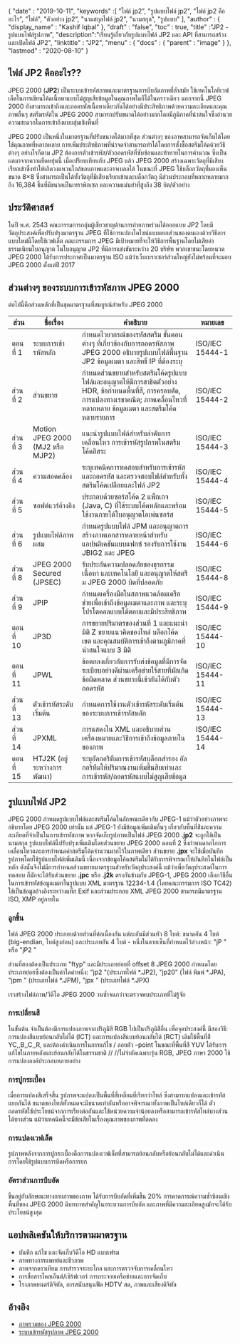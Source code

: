 {
  "date" : "2019-10-11",
  "keywords" :[ "ไฟล์ jp2", "รูปแบบไฟล์ jp2", "ไฟล์ jp2 คืออะไร", "ไฟล์", "ตัวอย่าง jp2", "นามสกุลไฟล์ jp2", "นามสกุล", "รูปแบบ" ],
  "author" : {
    "display_name" : "Kashif Iqbal"
},
  "draft" : "false",
  "toc" : true,
  "title" :"JP2 - รูปแบบไฟล์รูปภาพ",
  "description":"เรียนรู้เกี่ยวกับรูปแบบไฟล์ JP2 และ API ที่สามารถสร้างและเปิดไฟล์ JP2",
  "linktitle" : "JP2",
  "menu" : {
    "docs" : {
      "parent" : "image"
}
},
  "lastmod" : "2020-08-10"
}

## ไฟล์ JP2 คืออะไร?? ##

JPEG 2000 (**JP2**) เป็นระบบเข้ารหัสภาพและมาตรฐานการบีบอัดภาพที่ล้ำสมัย ใช้เทคโนโลยีเวฟเล็ตในการเขียนโค้ดเนื้อหาแบบไม่สูญเสียข้อมูลในคุณภาพใดก็ได้ในคราวเดียว นอกจากนี้ JPEG 2000 ยังสามารถเข้าถึงและถอดรหัสเนื้อหาเดียวกันได้อย่างมีประสิทธิภาพด้วยความละเอียดและคุณภาพอื่นๆ สตรีมรหัสใน JPEG 2000 สามารถปรับขนาดได้อย่างมากโดยมีภูมิภาคที่น่าสนใจซึ่งอำนวยความสะดวกในการเข้าถึงแบบสุ่มเชิงพื้นที่

JPEG 2000 เป็นหนึ่งในมาตรฐานที่ปรับขนาดได้มากที่สุด ส่วนต่างๆ ของภาพสามารถจัดเก็บได้โดยใช้คุณภาพที่หลากหลาย การเพิ่มประสิทธิภาพที่น่าจดจำสามารถทำได้โดยการสั่งซื้อสตรีมโค้ดด้วยวิธีต่างๆ อย่างไรก็ตาม JP2 ต้องการตัวเข้ารหัส/ตัวถอดรหัสที่ซับซ้อนและท้าทายในการคำนวณ ซึ่งเป็นผลมาจากความยืดหยุ่นนี้ เมื่อเปรียบเทียบกับ JPEG แล้ว JPEG 2000 สร้างเฉพาะวัตถุที่มีเสียงเรียกเข้าซึ่งทำให้เกิดวงแหวนใกล้ขอบภาพและอาจเบลอได้ ในขณะที่ JPEG ใช้บล็อกวัตถุที่มองเห็นขนาด 8×8 ซึ่งสามารถเป็นได้ทั้งวัตถุที่มีเสียงเรียกเข้าและบล็อกวัตถุ มีส่วนประกอบที่หลากหลายมากถึง 16,384 ชิ้นที่มีขนาดเป็นเทราพิกเซล และความแม่นยำที่สูงถึง 38 บิต/ตัวอย่าง

## ประวัติศาสตร์ ##

ในปี พ.ศ. 2543 คณะกรรมการกลุ่มผู้เชี่ยวชาญด้านการถ่ายภาพร่วมได้ออกแบบ JP2 โดยมีวัตถุประสงค์เพื่อปรับปรุงมาตรฐาน JPEG ที่ใช้การแปลงโคไซน์แบบแยกส่วนของตนเองด้วยวิธีการแบบใหม่นี้โดยใช้เวฟเล็ต คณะกรรมการ JPEG มีเป้าหมายที่จะให้วิธีการพื้นฐานโดยไม่เสียค่าธรรมเนียมใบอนุญาต ในใบอนุญาต JP2 ที่มีการแข่งขันระหว่าง 20 บริษัท พวกเขาชนะโดยหนวด JPEG 2000 ได้รับการประกาศเป็นมาตรฐาน ISO แม้ว่าเว็บเบราเซอร์ส่วนใหญ่ยังไม่พร้อมที่จะมอบ JPEG 2000 ตั้งแต่ปี 2017

## ส่วนต่างๆ ของระบบการเข้ารหัสภาพ JPEG 2000 ##

ต่อไปนี้คือส่วนหลักที่เป็นชุดมาตรฐานที่สมบูรณ์สำหรับ JPEG 2000


|ส่วน|ชื่อเรื่อง|คำอธิบาย|หมายเลข
---|---|---|---|
|ตอนที่ 1|ระบบการเข้ารหัสหลัก| กำหนดไวยากรณ์ของรหัสสตรีม ขั้นตอนต่างๆ ที่เกี่ยวข้องกับการถอดรหัสภาพ JPEG 2000 อธิบายรูปแบบไฟล์พื้นฐาน JP2 ข้อมูลเมตา และสิทธิ์ IP ที่ต้องระบุ|ISO/IEC 15444-1
|ส่วนที่ 2|ส่วนขยาย|กำหนดส่วนขยายสำหรับสตรีมโค้ดรูปแบบไฟล์และอนุญาตให้มีการสาธิตตัวอย่าง HDR, ข้อกำหนดพื้นที่สี, การครอบตัด, การแปลงทางเรขาคณิต; ภาพเคลื่อนไหวที่หลากหลาย ข้อมูลเมตา และสตรีมโค้ดหลายรายการ|ISO/IEC 15444-2
|ส่วนที่ 3|Motion JPEG 2000 (MJ2 หรือ MJP2)|แนะนำรูปแบบไฟล์สำหรับลำดับการเคลื่อนไหว การเข้ารหัสรูปภาพในสตรีมโค้ดอิสระ|ISO/IEC 15444-3
|ส่วนที่ 4|ความสอดคล้อง|ระบุเทคนิคการทดสอบสำหรับการเข้ารหัสและถอดรหัส และตรวจสอบไฟล์สำหรับทั้งสตรีมโค้ดเปลือยและไฟล์ JP2|ISO/IEC 15444-4
|ส่วนที่ 5|ซอฟต์แวร์อ้างอิง|ประกอบด้วยซอร์สโค้ด 2 แพ็กเกจ (Java, C) ที่ใช้ระบบโค้ดหลักและพร้อมใช้งานภายใต้ใบอนุญาตโอเพ่นซอร์ส|ISO/IEC 15444-5
|ส่วนที่ 6|รูปแบบไฟล์ภาพผสม|กำหนดรูปแบบไฟล์ JPM และอนุญาตการสร้างภาพเอกสารหลายหน้าสำหรับแอปพลิเคชันแบบแฟกซ์ รองรับการใช้งาน JBIG2 และ JPEG|ISO/IEC 15444-6
|ส่วนที่ 8|JPEG 2000 Secured (JPSEC)|รับประกันความปลอดภัยของธุรกรรม เนื้อหา และเทคโนโลยี และอนุญาตให้สตรีม JPEG 2000 บิตที่ปลอดภัย|ISO/IEC 15444-8
|ส่วนที่ 9|JPIP|กำหนดเครื่องมือในสภาพแวดล้อมเครือข่ายเพื่อเข้าถึงข้อมูลเมตาและภาพ และระบุโปรโตคอลแบบโต้ตอบและมีประสิทธิภาพ|ISO/IEC 15444-9
|ตอนที่ 10|JP3D|การขยายปริมาตรของส่วนที่ 1 และแนะนำมิติ Z ขยายแนวคิดของไทล์ บล็อกโค้ด เขต และคุณสมบัติการเข้าถึงตามภูมิภาคที่น่าสนใจแบบ 3 มิติ|ISO/IEC 15444-10
|ตอนที่ 11|JPWL|ข้อตกลงเกี่ยวกับการรับส่งข้อมูลที่มีการจัดระเบียบอย่างดีผ่านเครือข่ายไร้สายที่มักเกิดข้อผิดพลาด ส่วนขยายนี้เข้ากันได้กับตัวถอดรหัส|ISO/IEC 15444-11
|ส่วนที่ 13|ตัวเข้ารหัสระดับเริ่มต้น|กำหนดการใช้งานตัวเข้ารหัสระดับเริ่มต้นของระบบการเข้ารหัสหลัก|ISO/IEC 15444-13
|ส่วนที่ 14|JPXML|การแสดงใน XML และอธิบายส่วนเครื่องหมายและวิธีการเข้าถึงข้อมูลภายในของภาพ|ISO/IEC 15444-14
|ตอนที่ 15|HTJ2K (อยู่ระหว่างการพัฒนา)|ระบุอัลกอริทึมการเข้ารหัสบล็อกสำรอง อัลกอริทึมให้ปริมาณงานเพิ่มขึ้นสิบเท่าและการเข้ารหัส/ถอดรหัสแบบไม่สูญเสียข้อมูล|

## รูปแบบไฟล์ JP2 ##

JPEG 2000 กำหนดรูปแบบไฟล์และสตรีมโค้ดในลักษณะเดียวกับ JPEG-1 แม้ว่าตัวอย่างภาพจะอธิบายโดย JPEG 2000 เท่านั้น แต่ JPEG-1 ยังมีข้อมูลเพิ่มเติมอื่นๆ เกี่ยวกับพื้นที่สีและความละเอียดที่จำเป็นในการเข้ารหัสภาพ หากจัดเก็บรูปภาพเป็นไฟล์ JPEG 2000 **.jp2** จะถูกใช้เป็นนามสกุล รูปแบบไฟล์นี้ปรับปรุงเพิ่มเติมโดยส่วนขยาย JPEG 2000 ตอนที่ 2 ซึ่งกำหนดกลไกการเคลื่อนไหวและการกำหนดค่าสตรีมโค้ดจำนวนมากไว้ในภาพเดียว ส่วนขยาย **.jpx** จะใช้เมื่อบันทึกรูปภาพโดยใช้รูปแบบไฟล์เพิ่มเติมนี้ เนื่องจากข้อมูลโค้ดสตรีมไม่ได้รับการพิจารณาให้บันทึกในไฟล์เป็นหลัก ดังนั้นจึงไม่มีการกำหนดส่วนขยายมาตรฐานสำหรับวัตถุประสงค์นี้ แม้ว่าเพื่อวัตถุประสงค์ในการทดสอบ ก็มักจะได้รับส่วนขยาย **.jpc** หรือ **.j2k** ตรงกันข้ามกับ JPEG-1, JPEG 2000 เลือกวิธีอื่นในการเข้ารหัสข้อมูลเมตาในรูปแบบ XML มาตรฐาน 12234-1.4 (โดยคณะกรรมการ ISO TC42) ใช้เป็นข้อมูลอ้างอิงระหว่างแท็ก Exif และส่วนประกอบ XML JPEG 2000 สามารถมีมาตรฐาน ISO, XMP อยู่ภายใน

### ลูกชิ้น ###
ไฟล์ JPEG 2000 ประกอบด้วยส่วนที่ต่อเนื่องกัน แต่ละอันมีส่วนหัว 8 ไบต์: ขนาดอัน 4 ไบต์ (big-endian, ไบต์สูงก่อน) และประเภทอัน 4 ไบต์ - หนึ่งในลายเซ็นที่กำหนดไว้ล่วงหน้า: "jP " หรือ "jP2 "

ส่วนที่สองต้องเป็นประเภท "ftyp" และมีประเภทย่อยที่ offset 8 JPEG 2000 กำหนดโดยประเภทย่อยซึ่งต้องเป็นค่าใดค่าหนึ่ง: "jp2 "(ประเภทไฟล์ \*.JP2), "jp20" (ไฟล์ พิมพ์ \*.JPA), "jpm " (ประเภทไฟล์ \*.JPM), "jpx " (ประเภทไฟล์ \*.JPX)

เราสร้างไฟล์ภาพ/วิดีโอ JPEG 2000 วนซ้ำจนกว่าจะตรวจพบประเภทที่ไม่รู้จัก

### การเปลี่ยนสี ###

ในขั้นต้น จำเป็นต้องมีการแปลงภาพจากปริภูมิสี RGB ไปเป็นปริภูมิสีอื่น เพื่อจุดประสงค์นี้ มีสองวิธี: การแปลงสีแบบย้อนกลับไม่ได้ (ICT) และการแปลงสีแบบย้อนกลับได้ (RCT) เดิมใช้พื้นที่สี YC,,B,,C,,R, และต้องดำเนินการในการแก้ไข / ลอยตัว –point ในขณะที่พื้นที่สี YUV ได้รับการแก้ไขในภายหลังและย้อนกลับได้ในธรรมชาติ // //ไม่จำกัดเฉพาะรุ่น RGB, JPEG ภาษา 2000 ใช้การแปลงองค์ประกอบหลายอย่าง

### การปูกระเบื้อง ###

เมื่อการแปลงสีเสร็จสิ้น รูปภาพจะแปลงเป็นพื้นที่สี่เหลี่ยมที่เรียกว่าไทล์ ซึ่งสามารถแปลงและเข้ารหัสแยกกันได้ ขนาดของไทล์ทั้งหมดจะมีขนาดเท่ากันหรืออาจพิจารณาทั้งภาพเป็นไทล์เดียวก็ได้ ตัวถอดรหัสใช้ประโยชน์จากการเรียงต่อกันและใช้หน่วยความจำน้อยลงหรือสามารถเข้ารหัสไทล์บางส่วนได้บางส่วน แม้ว่าเทคนิคนี้จะมีข้อเสียในเรื่องคุณภาพของภาพที่ลดลง

### การแปลงเวฟเล็ต ###

รูปภาพหลังจากการปูกระเบื้องคือการแปลงเวฟเล็ตที่สามารถย้อนกลับหรือย้อนกลับไม่ได้และดำเนินการโดยใช้รูปแบบการบิดหรือการยก

### อัตราส่วนการบีบอัด ###

ขึ้นอยู่กับลักษณะทางกายภาพของภาพ ได้รับการบีบอัดที่เพิ่มขึ้น 20% การคาดการณ์ความซ้ำซ้อนเชิงพื้นที่ของ JPEG 2000 มีบทบาทสำคัญในกระบวนการบีบอัด และภาพที่มีความละเอียดสูงมักจะได้รับประโยชน์สูงสุด

## แอปพลิเคชันให้บริการตามมาตรฐาน ##

* บันทึก แก้ไข และจัดเก็บวิดีโอ HD แบบเฟรม
* ภาพทางการแพทย์และชีวภาพ
* ภาพจากดาวเทียม การสำรวจระยะไกล และการตรวจจับการเคลื่อนไหว
* การสื่อสารไคลเอ็นต์/เซิร์ฟเวอร์ การกระจายเครือข่ายและการจัดเก็บ
* โรงภาพยนตร์ดิจิทัล, การสนับสนุนฟีด HDTV สด, ภาพและเสียงดิจิทัล

## อ้างอิง ##

* [ภาพรวมของ JPEG 2000](https://jpeg.org/jpeg2000/)
* [ระบบเข้ารหัสรูปภาพ JPEG 2000](https://en.wikipedia.org/wiki/JPEG_2000#JPEG_2000_image_coding_system_-_Parts)

